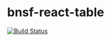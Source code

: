 # bnsf-react-table

[![Build Status](https://edp.jenkins.bnsf.com/buildStatus/icon?job=UU-bnsf-react-table-edp/master)](https://edp.jenkins.bnsf.com/job/UU-bnsf-react-table-edp/job/master/lastBuild/)